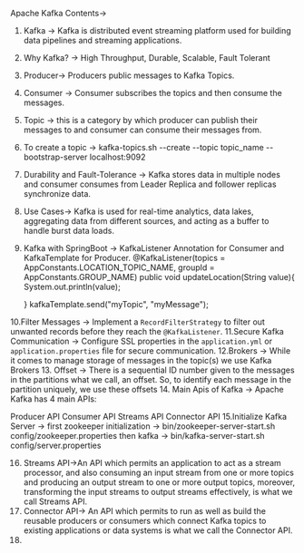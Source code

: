 Apache Kafka Contents-> 


1. Kafka -> Kafka is distributed event streaming platform used for building data pipelines and streaming applications.
2. Why Kafka? -> High Throughput, Durable, Scalable, Fault Tolerant
3. Producer-> Producers public messages to Kafka Topics.
4. Consumer -> Consumer subscribes the topics and then consume the messages.
5. Topic -> this is a category by which producer can publish their messages to and consumer can consume their messages from.
6. To create a topic -> kafka-topics.sh --create --topic topic_name --bootstrap-server localhost:9092
7. Durability and Fault-Tolerance -> Kafka stores data in multiple nodes and consumer consumes from Leader Replica and follower replicas synchronize data.
8. Use Cases-> Kafka is used for real-time analytics, data lakes, aggregating data from different sources, and acting as a buffer to handle burst data loads.
9. Kafka with SpringBoot -> KafkaListener Annotation for Consumer and KafkaTemplate for Producer.
 @KafkaListener(topics = AppConstants.LOCATION_TOPIC_NAME, groupId = AppConstants.GROUP_NAME)
public void updateLocation(String value){
        System.out.println(value);
        
    }
kafkaTemplate.send("myTopic", "myMessage");

10.Filter Messages -> Implement a `RecordFilterStrategy` to filter out unwanted records before they reach the `@KafkaListener`.
11.Secure Kafka Communication -> Configure SSL properties in the `application.yml` or `application.properties` file for secure communication.
12.Brokers -> While it comes to manage storage of messages in the topic(s) we use Kafka Brokers
13. Offset -> There is a sequential ID number given to the messages in the partitions what we call, an offset. So, to identify each message in the partition uniquely, we use these offsets
14. Main Apis of Kafka -> Apache Kafka has 4 main APIs:

Producer API
Consumer API
Streams API
Connector API
15.Initialize Kafka Server -> first zookeeper initialization -> bin/zookeeper-server-start.sh config/zookeeper.properties
                              then kafka ->  bin/kafka-server-start.sh config/server.properties

16. Streams API->An API which permits an application to act as a stream processor, and also consuming an input stream from one or more topics and producing an output stream to one or more output topics, moreover, transforming the input streams to output streams effectively, is what we call Streams API.
17. Connector API-> An API which permits to run as well as build the reusable producers or consumers which connect Kafka topics to existing applications or data systems is what we call the Connector API.
18.                               
    
